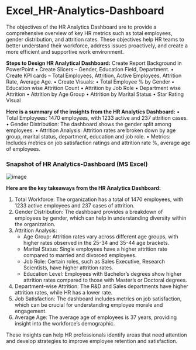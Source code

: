 # Excel_HR-Analytics-Dashboard
The objectives of the HR Analytics Dashboard are to provide a comprehensive overview of key HR metrics such as total employees, gender distribution, and attrition rates. These objectives help HR teams to better understand their workforce, address issues proactively, and create a more efficient and supportive work environment.

**Steps to Design HR Analytical Dashboard:** 
	Create Report Background in PowerPoint
•	Create Slicers – Gender, Education Field, Department.
•	Create KPI cards – Total Employees, Attrition, Active Employees, Attrition Rate, Average Age.
•	Create Visuals:
•	Total Employee % by Gender
•	Education wise Attrition Count
•	Attrition by Job Role
•	Department wise Attrition
•	Attrition by Age Group
•	Attrition by Marital Status
•	Star Rating Visual

**Here is a summary of the insights from the HR Analytics Dashboard:**
•	Total Employees: 1470 employees, with 1233 active and 237 attrition cases.
•	Gender Distribution: The dashboard shows the gender split among employees.
•	Attrition Analysis: Attrition rates are broken down by age group, marital status, department, education and job role.
•	Metrics: Includes metrics on job satisfaction ratings and attrition rate %, average age of employees.

### Snapshot of HR Analytics-Dashboard (MS Excel)

![image](https://github.com/user-attachments/assets/3f5821ec-dc58-47c6-b129-7e29ec235702)

**Here are the key takeaways from the HR Analytics Dashboard:**
1.	Total Workforce: The organization has a total of 1470 employees, with 1233 active employees and 237 cases of attrition.
2.	Gender Distribution: The dashboard provides a breakdown of employees by gender, which can help in understanding diversity within the organization.
3.	Attrition Analysis:
    *	Age Group: Attrition rates vary across different age groups, with higher rates observed in the 25-34 and 35-44 age brackets.
    *	Marital Status: Single employees have a higher attrition rate compared to married and divorced employees.
    *	Job Role: Certain roles, such as Sales Executive, Research Scientists, have higher attrition rates.
    *	Education Level: Employees with Bachelor’s degrees show higher attrition rates compared to those with Master’s or Doctoral degrees.
4.	Department-wise Attrition: The R&D and Sales departments have higher attrition rates, while HR has a lower rate.
5.	Job Satisfaction: The dashboard includes metrics on job satisfaction, which can be crucial for understanding employee morale and engagement.
6.	Average Age: The average age of employees is 37 years, providing insight into the workforce’s demographic.
   
These insights can help HR professionals identify areas that need attention and develop strategies to improve employee retention and satisfaction.
